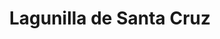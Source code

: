 ---
title: Lagunilla de Santa Cruz
url: /lagunilla-de-santa-cruz/
latitude: 10.271
longitude: -85.643
---